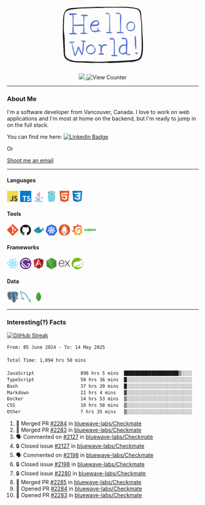<div align="center">
    <img src="./img/hello_world.webp" height="200px" width="">
    <div>
        <a href="https://www.linkedin.com/in/ajhollid">
            <img src="https://img.shields.io/badge/LinkedIn-blue"/>
        </a>
        <img src="https://komarev.com/ghpvc/?username=ajhollid&color=yellow" alt="View Counter">
    </div>
</div>

---

### About Me

I'm a software developer from Vancouver, Canada. I love to work on web applications and I'm most at home on the backend, but I'm ready to jump in on the full stack.

You can find me here: [![Linkedin Badge](https://img.shields.io/badge/-ajhollid-blue?style=flat&logo=Linkedin&logoColor=white)](https://www.linkedin.com/in/ajhollid)

Or

[Shoot me an email](mailto:ajhollid@gmail.com)

---

#### Languages

<div>
    <img src="./img/devicons/javascript-original.svg" width=30 height=30 alt="JavaScript">
    <img src="/img/devicons/typescript-original.svg" width=30 height=30 alt="TypeScript">
    <img src="./img/devicons/java-original.svg" width=30 height=30 alt="Java">
    <img src="./img/devicons/go-original.svg" width=30 height=30 alt="Golang">
    <img src="./img/devicons/html5-original.svg" width=30 height=30 alt="HTML 5">
    <img src="./img/devicons/css3-original.svg" width=30 height=30 alt="CSS 3">
</div>

#### Tools

<div>
    <img src="./img/devicons/git-original.svg" width=30 height=30 alt="Git">
    <img src="./img/devicons/github-original.svg" width=30 height=30 alt="Github">
    <img src="./img/devicons/docker-original.svg" width=30 
    height=30 alt="Docker">
    <img src="./img/devicons/kubernetes-original.svg" width=30 height=30 alt="K8">
    <img src="./img/devicons/prometheus-original.svg" width=30 height=30 alt="Prometheus">
    <img src="./img/devicons/grafana-original.svg" width=30 height=30 alt="Grafana">
    <img src="./img/devicons/nginx-original.svg" width=30 height=30 alt="Nginx">
</div>

#### Frameworks

<div>
    <img src="./img/devicons/react-original.svg" width=30 height=30 alt="React">
    <img src="./img/devicons/gatsby-original.svg" width=30 height=30 alt="Gatsby">
    <img src="./img/devicons/angularjs-original.svg" width=30 height=30 alt="AngularJS">
    <img src="./img/devicons/nodejs-original.svg" width=30 height=30 alt="NodeJS">
    <img src="./img/devicons/express-original.svg" width=30 height=30 alt="Express">
    <img src="./img/devicons/spring-original.svg" width=30 height=30 alt="Spring">
</div>

#### Data

<div>
    <img src="./img/devicons/postgresql-original.svg" width=30 height=30 alt="Postgresql">
    <img src="./img/devicons/mysql-original.svg" width=30 height=30 alt="Mysql">
    <img src="./img/devicons/mongodb-original.svg" width=30 height=30 alt="MongoDB">
</div>

---

### Interesting(?) Facts

[![GitHub Streak](http://github-readme-streak-stats.herokuapp.com?user=ajhollid)](https://git.io/streak-stats)

 <!--START_SECTION:waka-->

```txt
From: 05 June 2024 - To: 14 May 2025

Total Time: 1,094 hrs 50 mins

JavaScript                 896 hrs 5 mins  ████████████████████▒░░░░   81.28 %
TypeScript                 50 hrs 16 mins  █░░░░░░░░░░░░░░░░░░░░░░░░   04.56 %
Bash                       37 hrs 20 mins  █░░░░░░░░░░░░░░░░░░░░░░░░   03.39 %
Markdown                   22 hrs 4 mins   ▓░░░░░░░░░░░░░░░░░░░░░░░░   02.00 %
Docker                     14 hrs 53 mins  ▒░░░░░░░░░░░░░░░░░░░░░░░░   01.35 %
CSS                        10 hrs 58 mins  ▒░░░░░░░░░░░░░░░░░░░░░░░░   01.00 %
Other                      7 hrs 35 mins   ▒░░░░░░░░░░░░░░░░░░░░░░░░   00.69 %
```

<!--END_SECTION:waka-->


<!--START_SECTION:activity-->
1. 🎉 Merged PR [#2284](https://github.com/bluewave-labs/Checkmate/pull/2284) in [bluewave-labs/Checkmate](https://github.com/bluewave-labs/Checkmate)
2. 🎉 Merged PR [#2283](https://github.com/bluewave-labs/Checkmate/pull/2283) in [bluewave-labs/Checkmate](https://github.com/bluewave-labs/Checkmate)
3. 🗣 Commented on [#2127](https://github.com/bluewave-labs/Checkmate/issues/2127#issuecomment-2884805065) in [bluewave-labs/Checkmate](https://github.com/bluewave-labs/Checkmate)
4. 🔒 Closed issue [#2127](https://github.com/bluewave-labs/Checkmate/issues/2127) in [bluewave-labs/Checkmate](https://github.com/bluewave-labs/Checkmate)
5. 🗣 Commented on [#2198](https://github.com/bluewave-labs/Checkmate/issues/2198#issuecomment-2884803827) in [bluewave-labs/Checkmate](https://github.com/bluewave-labs/Checkmate)
6. 🔒 Closed issue [#2198](https://github.com/bluewave-labs/Checkmate/issues/2198) in [bluewave-labs/Checkmate](https://github.com/bluewave-labs/Checkmate)
7. 🔒 Closed issue [#2280](https://github.com/bluewave-labs/Checkmate/issues/2280) in [bluewave-labs/Checkmate](https://github.com/bluewave-labs/Checkmate)
8. 🎉 Merged PR [#2285](https://github.com/bluewave-labs/Checkmate/pull/2285) in [bluewave-labs/Checkmate](https://github.com/bluewave-labs/Checkmate)
9. 💪 Opened PR [#2284](https://github.com/bluewave-labs/Checkmate/pull/2284) in [bluewave-labs/Checkmate](https://github.com/bluewave-labs/Checkmate)
10. 💪 Opened PR [#2283](https://github.com/bluewave-labs/Checkmate/pull/2283) in [bluewave-labs/Checkmate](https://github.com/bluewave-labs/Checkmate)
<!--END_SECTION:activity-->
